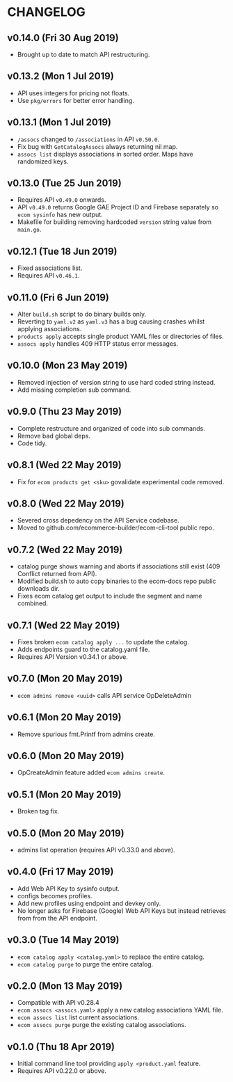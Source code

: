 # CHANGELOG

## v0.14.0 (Fri 30 Aug 2019)
+ Brought up to date to match API restructuring.

## v0.13.2 (Mon 1 Jul 2019)
+ API uses integers for pricing not floats.
+ Use `pkg/errors` for better error handling.

## v0.13.1 (Mon 1 Jul 2019)
+ `/assocs` changed to `/associations` in API `v0.50.0`.
+ Fix bug with `GetCatalogAssocs` always returning nil map.
+ `assocs list` displays associations in sorted order. Maps have randomized keys.

## v0.13.0 (Tue 25 Jun 2019)
+ Requires API `v0.49.0` onwards.
+ API `v0.49.0` returns Google GAE Project ID and Firebase separately so `ecom sysinfo` has new output.
+ Makefile for building removing hardcoded `version` string value from `main.go`.

## v0.12.1 (Tue 18 Jun 2019)
+ Fixed associations list.
+ Requires API `v0.46.1`.

## v0.11.0 (Fri 6 Jun 2019)
+ Alter `build.sh` script to do binary builds only.
+ Reverting to `yaml.v2` as `yaml.v3` has a bug causing crashes whilst applying associations.
+ `products apply` accepts single product YAML files or directories of files.
+ `assocs apply` handles 409 HTTP status error messages.

## v0.10.0 (Mon 23 May 2019)
+ Removed injection of version string to use hard coded string instead.
+ Add missing completion sub command.

## v0.9.0 (Thu 23 May 2019)
+ Complete restructure and organized of code into sub commands.
+ Remove bad global deps.
+ Code tidy.

## v0.8.1 (Wed 22 May 2019)
+ Fix for `ecom products get <sku>` govalidate experimental code removed.

## v0.8.0 (Wed 22 May 2019)
+ Severed cross depedency on the API Service codebase.
+ Moved to github.com/ecommerce-builder/ecom-cli-tool public repo.

## v0.7.2 (Wed 22 May 2019)
+ catalog purge shows warning and aborts if associations still exist (409 Conflict returned from API).
+ Modified build.sh to auto copy binaries to the ecom-docs repo public downloads dir.
+ Fixes ecom catalog get output to include the segment and name combined.

## v0.7.1 (Wed 22 May 2019)
+ Fixes broken `ecom catalog apply ...` to update the catalog.
+ Adds endpoints guard to the catalog.yaml file.
+ Requires API Version v0.34.1 or above.

## v0.7.0 (Mon 20 May 2019)
+ `ecom admins remove <uuid>` calls API service OpDeleteAdmin

## v0.6.1 (Mon 20 May 2019)
+ Remove spurious fmt.Printf from admins create.

## v0.6.0 (Mon 20 May 2019)
+ OpCreateAdmin feature added `ecom admins create`.

## v0.5.1 (Mon 20 May 2019)
+ Broken tag fix.

## v0.5.0 (Mon 20 May 2019)
+ admins list operation (requires API v0.33.0 and above).

## v0.4.0 (Fri 17 May 2019)
+ Add Web API Key to sysinfo output.
+ configs becomes profiles.
+ Add new profiles using endpoint and devkey only.
+ No longer asks for Firebase (Google) Web API Keys but instead retrieves from from the API endpoint.

## v0.3.0 (Tue 14 May 2019)
+ `ecom catalog apply <catalog.yaml>` to replace the entire catalog.
+ `ecom catalog purge` to purge the entire catalog.

## v0.2.0 (Mon 13 May 2019)
+ Compatible with API v0.28.4
+ `ecom assocs <assocs.yaml>` apply a new catalog associations YAML file.
+ `ecom assocs list` list current associations.
+ `ecom assocs purge` purge the existing catalog associations.

## v0.1.0 (Thu 18 Apr 2019)
+ Initial command line tool providing `apply <product.yaml` feature.
+ Requires API v0.22.0 or above.
